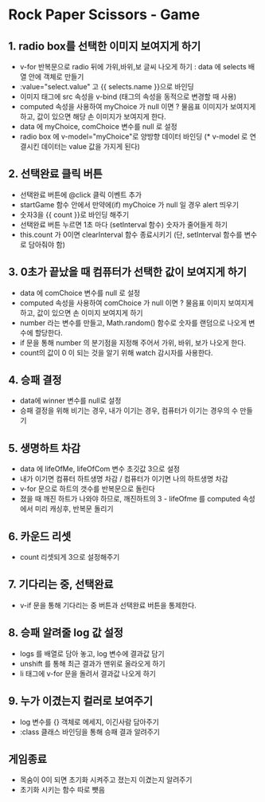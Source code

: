 # Rock Paper Scissors - Game

## 1. radio box를 선택한 이미지 보여지게 하기
* v-for 반복문으로 radio 뒤에 가위,바위,보 글씨 나오게 하기 : data 에 selects 배열 안에 객체로 만들기
* :value="select.value" 고 {{ selects.name }}으로 바인딩
* 이미지 태그에 src 속성을 v-bind (태그의 속성을 동적으로 변경할 때 사용)
* computed 속성을 사용하여 myChoice 가 null 이면 ? 물음표 이미지가 보여지게 하고, 값이 있으면 해당 손 이미지가 보여지게 한다.
* data 에 myChoice, comChoice 변수를 null 로 설정
* radio box 에 v-model="myChoice"로 양방향 데이터 바인딩 (* v-model 로 연결시킨 데이터는 value 값을 가지게 된다)


## 2. 선택완료 클릭 버튼
* 선택완료 버튼에 @click 클릭 이벤트 추가
* startGame 함수 안에서 만약에(if) myChoice 가 null 일 경우 alert 띄우기
* 숫자3을 {{ count }}로 바인딩 해주기
* 선택완료 버튼 누르면 1초 마다 (setInterval 함수) 숫자가 줄어들게 하기
* this.count 가 0이면 clearInterval 함수 종료시키기 (단, setInterval 함수를 변수로 담아줘야 함)


## 3. 0초가 끝났을 때 컴퓨터가 선택한 값이 보여지게 하기
* data 에 comChoice 변수를 null 로 설정
* computed 속성을 사용하여 comChoice 가 null 이면 ? 물음표 이미지 보여지게 하고, 값이 있으면 손 이미지 보여지게 하기
* number 라는 변수를 만들고, Math.random() 함수로 숫자를 랜덤으로 나오게 변수에 할당한다.
* if 문을 통해 number 의 분기점을 지정해 주어서 가위, 바위, 보가 나오게 한다.
* count의 값이 0 이 되는 것을 알기 위해 watch 감시자를 사용한다.


## 4. 승패 결정
* data에 winner 변수를 null로 설정
* 승패 결정을 위해 비기는 경우, 내가 이기는 경우, 컴퓨터가 이기는 경우의 수 만들기


## 5. 생명하트 차감
* data 에 lifeOfMe, lifeOfCom 변수 초깃값 3으로 설정
* 내가 이기면 컴퓨터 하트생명 차감 / 컴퓨터가 이기면 나의 하트생명 차감
* v-for 문으로 하트의 갯수를 반복문으로 돌린다
* 졌을 때 깨진 하트가 나와야 하므로, 깨진하트의 3 - lifeOfme 를 computed 속성에서 미리 캐싱후, 반복문 돌리기 


## 6. 카운드 리셋 
* count 리셋되게 3으로 설정해주기


## 7. 기다리는 중, 선택완료
* v-if 문을 통해 기다리는 중 버튼과 선택완료 버튼을 통제한다.


## 8. 승패 알려줄 log 값 설정
* logs 를 배열로 담아 놓고, log 변수에 결과값 담기
* unshift 를 통해 최근 결과가 맨위로 올라오게 하기
* li 태그에 v-for 문을 돌려서 결과값 나오게 하기

## 9. 누가 이겼는지 컬러로 보여주기
* log 변수를 {} 객체로 메세지, 이긴사람 담아주기
* :class 클래스 바인딩을 통해 승패 결과 알려주기

## 게임종료
* 목숨이 0이 되면 초기화 시켜주고 졌는지 이겼는지 알려주기
* 초기화 시키는 함수 따로 뺏음

